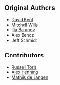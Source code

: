 Original Authors
----------------

 * [David Kent](dekent@gatech.edu)
 * [Mitchell Wills](mwills@wpi.edu)
 * [Ilia Baranov](ibaranov@clearpathrobotics.com)
 * Alex Bencz
 * Jeff Schmidt

Contributors
------------

 * [Russell Toris](rctoris@wpi.edu)
 * [Alex Henning](alex@thoriumrobotics.com)
 * [Mathijs de Langen](langen@robot-rose.nl)
